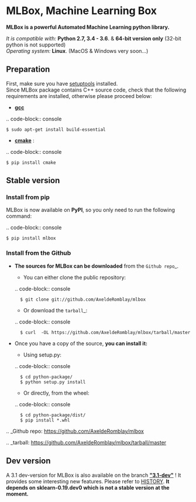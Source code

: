 MLBox, Machine Learning Box
===========================

__MLBox is a powerful Automated Machine Learning python library.__

_It is compatible with:_ **Python 2.7, 3.4 - 3.6**. & **64-bit version only** (32-bit python is not supported) <br/>
_Operating system:_ **Linux**. (MacOS & Windows very soon...)


## Preparation 

First, make sure you have [setuptools](https://pypi.python.org/pypi/setuptools) installed. <br/>
Since MLBox package contains C++ source code, check that the following requirements are installed, otherwise please proceed below: 

* **[gcc](https://gcc.gnu.org/)** 

.. code-block:: console

    $ sudo apt-get install build-essential
    
* **[cmake](https://cmake.org/)** : 

.. code-block:: console

    $ pip install cmake
    
    
## Stable version


### Install from pip 

MLBox is now available on **PyPI**, so you only need to run the following command:

.. code-block:: console

    $ pip install mlbox


### Install from the Github

* **The sources for MLBox can be downloaded** from the `Github repo`_.

    * You can either clone the public repository:

    .. code-block:: console

        $ git clone git://github.com/AxeldeRomblay/mlbox

    * Or download the `tarball`_:

    .. code-block:: console

        $ curl  -OL https://github.com/AxeldeRomblay/mlbox/tarball/master


* Once you have a copy of the source, **you can install it:**

    * Using setup.py: 
    
    .. code-block:: console

        $ cd python-package/
        $ python setup.py install

    * Or directly, from the wheel:

    .. code-block:: console

        $ cd python-package/dist/
        $ pip install *.whl


.. _Github repo: https://github.com/AxeldeRomblay/mlbox

.. _tarball: https://github.com/AxeldeRomblay/mlbox/tarball/master



## Dev version


A 3.1 dev-version for MLBox is also available on the branch [**"3.1-dev"**](https://github.com/AxeldeRomblay/MLBox/tree/3.1-dev) ! It provides some interesting new features. Please refer to [HISTORY](https://github.com/AxeldeRomblay/MLBox/blob/master/HISTORY.rst). __It depends on sklearn-0.19.dev0 which is not a stable version at the moment.__
